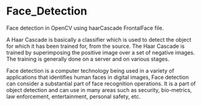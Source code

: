# Face_Detection

Face detection in OpenCV using haarCascade FrontalFace file.

A Haar Cascade is basically a classifier which is used to detect the object for which it has been trained for, from the source. The Haar Cascade is trained by superimposing the positive image over a set of negative images. The training is generally done on a server and on various stages.

Face detection is a computer technology being used in a variety of applications that identifies human faces in digital images, Face detection can consider a substantial part of face recognition operations.  It is a part of object detection and can use in many areas such as security, bio-metrics, law enforcement, entertainment, personal safety, etc.
